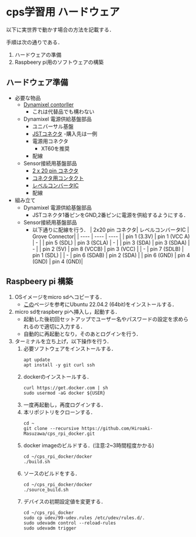 # cps学習用 ハードウェア

以下に実世界で動かす場合の方法を記載する．

手順は次の通りである．

1. ハードウェアの準備
1. Raspbeery pi用のソフトウェアの構築

## ハードウェア準備
- 必要な物品
    - [Dynamixel contorller](https://www.besttechnology.co.jp/modules/onlineshop/index.php?fct=photo&p=291)
        - これは代替品でも構わない
    - Dynamixel 電源供給基盤部品
        - ユニバーサル基盤
        - [JSTコネクタ](https://e-shop.robotis.co.jp/product.php?id=373)
            -購入先は一例
        - 電源用コネクタ
            - XT60を推奨
        - 配線
    - Sensor接続用基盤部品
        - [2 x 20 pin コネクタ](https://jp.misumi-ec.com/vona2/detail/222000486813/?HissuCode=PS-40SD-D4C2)
        - [コネクタ用コンタクト](https://jp.misumi-ec.com/vona2/detail/222000484057/?HissuCode=030-51307-001)
        - [レベルコンバータIC](https://ssci.to/2375)
        - 配線
- 組み立て
    - Dynamixel 電源供給基盤部品
        - JSTコネクタ1番ピンをGND,2番ピンに電源を供給するようにする．
    - Sensor接続用基盤部品
        - 以下通りに配線を行う．
            | 2x20 pin コネクタ| レベルコンバータIC | Grove Connector|
            | ---- | ---- | ---- |
            | pin 1 (3.3V) | pin 1 (VCC A) | - |
            | pin 5 (SDL) | pin 3 (SCLA) | - |
            | pin 3 (SDA) | pin 3 (SDAA) | - |
            | pin 2 (5V) | pin 8 (VCCB) | pin 3 (VCC) |
            | - | pin 7 (SDLB) | pin 1 (SDL) |
            | - | pin 6 (SDAB) | pin 2 (SDA) |
            | pin 6 (GND) | pin 4 (GND) | pin 4 (GND)|


## Raspbeery pi 構築
1. OSイメージをmicro sdへコピーする．
    - [この](https://ascii.jp/elem/000/004/094/4094421/)ページを参考にUbuntu 22.04.2 (64bit)をインストールする．
1. micro sdをraspbery piへ挿入し，起動する．
    - 起動した後初回セットアップでユーザー名やパスワードの設定を求められるので適切に入力する．
    - 自動的に再起動となり，そのあとログインを行う．
1. ターミナルを立ち上げ，以下操作を行う．
    1. 必要ソフトウェアをインストールする．
        ```
        apt update
        apt install -y git curl ssh
        ```
    1. dockerのインストールする．
        ```
        curl https://get.docker.com | sh
        sudo usermod -aG docker ${USER}
        ```
    1. 一度再起動し，再度ログインする．
    1. 本リポジトリをクローンする．
        ```
        cd ~
        git clone --recursive https://github.com/Hiroaki-Masuzawa/cps_rpi_docker.git
        ```
    1. docker imageのビルドする．(注意:2~3時間程度かかる)
        ```
        cd ~/cps_rpi_docker/docker 
        ./build.sh
        ```
    1. ソースのビルドをする．
        ```
        cd ~/cps_rpi_docker/docker 
        ./source_build.sh
        ```
    1. デバイスの初期設定値を変更する．
        ```
        cd ~/cps_rpi_docker
        sudo cp udev/99-udev.rules /etc/udev/rules.d/. 
        sudo udevadm control --reload-rules
        sudo udevadm trigger
        ```
